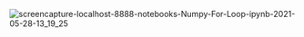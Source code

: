 ![screencapture-localhost-8888-notebooks-Numpy-For-Loop-ipynb-2021-05-28-13_19_25](https://user-images.githubusercontent.com/84277750/119949352-6a673080-bfb7-11eb-8044-02369e22837f.png)
